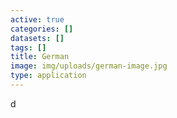 ```yaml
---
active: true
categories: []
datasets: []
tags: []
title: German
image: img/uploads/german-image.jpg
type: application
---
```

d